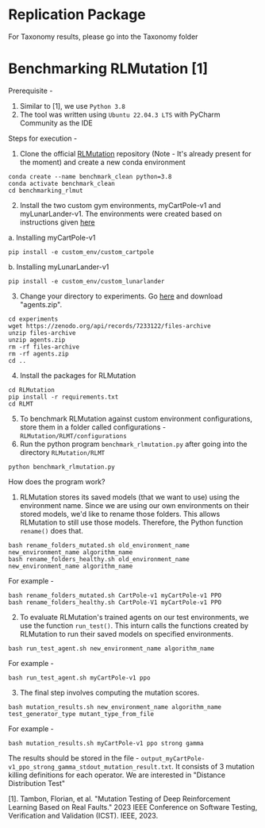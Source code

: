 # Replication Package

For Taxonomy results, please go into the Taxonomy folder
# Benchmarking RLMutation [1]


Prerequisite - 
1. Similar to [1], we use `Python 3.8`
2. The tool was written using `Ubuntu 22.04.3 LTS` with PyCharm Community as the IDE


Steps for execution - 


1. Clone the official [RLMutation](https://github.com/FlowSs/RLMutation.git) repository (Note - It's already present for the moment) and create a new conda environment

```commandline
conda create --name benchmark_clean python=3.8
conda activate benchmark_clean
cd benchmarking_rlmut
```
2. Install the two custom gym environments, myCartPole-v1 and myLunarLander-v1. The environments were created based on instructions given [here](https://www.gymlibrary.dev/content/environment_creation/)

a. Installing myCartPole-v1
```
pip install -e custom_env/custom_cartpole 
```
b. Installing myLunarLander-v1
```
pip install -e custom_env/custom_lunarlander 
```

3. Change your directory to experiments. Go [here](https://zenodo.org/records/7233122) and download "agents.zip".
```commandline
cd experiments
wget https://zenodo.org/api/records/7233122/files-archive
unzip files-archive 
unzip agents.zip
rm -rf files-archive 
rm -rf agents.zip 
cd ..
```

4. Install the packages for RLMutation
```commandline
cd RLMutation
pip install -r requirements.txt
cd RLMT
```
5. To benchmark RLMutation against custom environment configurations, store them in a folder called configurations - `RLMutation/RLMT/configurations`
6. Run the python program `benchmark_rlmutation.py` after going into the directory `RLMutation/RLMT`

```commandline
python benchmark_rlmutation.py
```

How does the program work? 

1. RLMutation stores its saved models (that we want to use) using the environment name. Since we are using our own environments on their stored models, we'd like to rename those folders.  This allows RLMutation to still use those models. Therefore, the Python function `rename()` does that.
```commandline
bash rename_folders_mutated.sh old_environment_name new_environment_name algorithm_name
bash rename_folders_healthy.sh old_environment_name new_environment_name algorithm_name

```
For example - 
```commandline
bash rename_folders_mutated.sh CartPole-v1 myCartPole-v1 PPO
bash rename_folders_healthy.sh CartPole-V1 myCartPole-v1 PPO

```

2. To evaluate RLMutation's trained agents on our test environments, we use the function `run_test()`. This inturn calls the functions created by RLMutation to run their saved models on specified environments.
```commandline
bash run_test_agent.sh new_environment_name algorithm_name
```
For example - 
```commandline
bash run_test_agent.sh myCartPole-v1 ppo 
```

3. The final step involves computing the mutation scores.  
```commandline
bash mutation_results.sh new_environment_name algorithm_name test_generator_type mutant_type_from_file
```
For example - 
```commandline
bash mutation_results.sh myCartPole-v1 ppo strong gamma
```
The results should be stored in the file - `output_myCartPole-v1_ppo_strong_gamma_stdout_mutation_result.txt`. It consists of 3 mutation killing definitions for each operator. We are interested in "Distance Distribution Test"

[1]. Tambon, Florian, et al. "Mutation Testing of Deep Reinforcement Learning Based on Real Faults." 2023 IEEE Conference on Software Testing, Verification and Validation (ICST). IEEE, 2023.